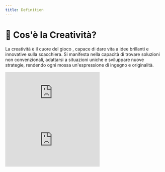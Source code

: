 ```yaml
---
title: Definition
---
```


# 🎨 Cos'è la Creatività?

<div v-click="1" class="mt-6 text-left text-gray-500">
  <p class="text-lg">
    La creatività è il <span v-mark.circle.orange="1"> cuore del gioco </span>, capace di dare vita a idee brillanti e innovative sulla scacchiera. Si manifesta nella capacità di trovare soluzioni non convenzionali, adattarsi a situazioni uniche e sviluppare nuove strategie, rendendo ogni mossa un'espressione di ingegno e originalità.
  </p>
</div>

<div v-click="2" class="grid grid-cols-2 gap-4 mt-12">
  <div class="aspect-w-16 aspect-h-9">
    <iframe
      class="rounded-lg shadow-lg"
      src="https://www.youtube.com/embed/mqlmVoOnj7o"
      frameborder="0"
      allow="accelerometer; autoplay; clipboard-write; encrypted-media; gyroscope; picture-in-picture"
      allowfullscreen
    ></iframe>
  </div>
  <div class="aspect-w-16 aspect-h-9">
    <iframe
      class="rounded-lg shadow-lg"
      src="https://www.youtube.com/embed/YWYLFQo_J9M"
      frameborder="0"
      allow="accelerometer; autoplay; clipboard-write; encrypted-media; gyroscope; picture-in-picture"
      allowfullscreen
    ></iframe>
  </div>
</div>

<div class="absolute bottom-6 left-6 text-xl">
  <a href="https://github.com/apulito/slidev-chess-creativity" target="_blank" class="slidev-icon-btn">
    <carbon:logo-github />
  </a>
  <a href="https://albertopulito.com" target="_blank" class="slidev-icon-btn">
    <carbon:earth />
  </a>
</div>

<div @click="$slidev.nav.next" class="absolute bottom-6 right-6 text-xl py-1" hover:bg="white op-10">
  <carbon:arrow-right />
</div>
